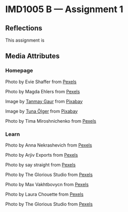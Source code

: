 # IMD1005 B — Assignment 1

## Reflections

This assignment is 

## Media Attributes

### Homepage

Photo by Evie Shaffer from [Pexels](https://www.pexels.com/photo/diamond-on-white-surface-4997548/)

Photo by Magda Ehlers from [Pexels](https://www.pexels.com/photo/green-and-white-digital-wallpaper-1331710/)

Image by [Tanmay Gaur](https://pixabay.com/users/tanmaygaurtg28-25156935/?utm_source=link-attribution&utm_medium=referral&utm_campaign=image&utm_content=6925536) from [Pixabay](https://pixabay.com//?utm_source=link-attribution&utm_medium=referral&utm_campaign=image&utm_content=6925536)

Image by [Tuna Ölger](https://pixabay.com/users/tunaolger-252579/?utm_source=link-attribution&utm_medium=referral&utm_campaign=image&utm_content=1903622) from [Pixabay](https://pixabay.com//?utm_source=link-attribution&utm_medium=referral&utm_campaign=image&utm_content=1903622)

Photo by Tima Miroshnichenko from [Pexels](https://www.pexels.com/photo/creative-industry-writing-metal-6263074/)

### Learn

Photo by Anna Nekrashevich from [Pexels](https://www.pexels.com/photo/grayscale-photo-of-crystals-quartz-8516716/)

Photo by Arjiv Exports from [Pexels](https://www.pexels.com/photo/emerald-cut-diamond-5378463/)

Photo by say straight from [Pexels](https://www.pexels.com/photo/close-up-photo-of-diamond-ring-2735981/)

Photo by The Glorious  Studio from [Pexels](https://www.pexels.com/photo/silver-diamond-studded-pendant-necklace-in-close-up-shot-10983780/)

Photo by Max Vakhtbovycn from [Pexels](https://www.pexels.com/photo/necklace-with-decor-on-jewelry-box-at-home-6394590/)

Photo by Laura Chouette from [Pexels](https://www.pexels.com/photo/elegant-engagement-ring-in-velvet-box-28843819/)

Photo by The Glorious  Studio from [Pexels](https://www.pexels.com/photo/silver-diamond-stud-earrings-in-close-up-photography-5370644/)
